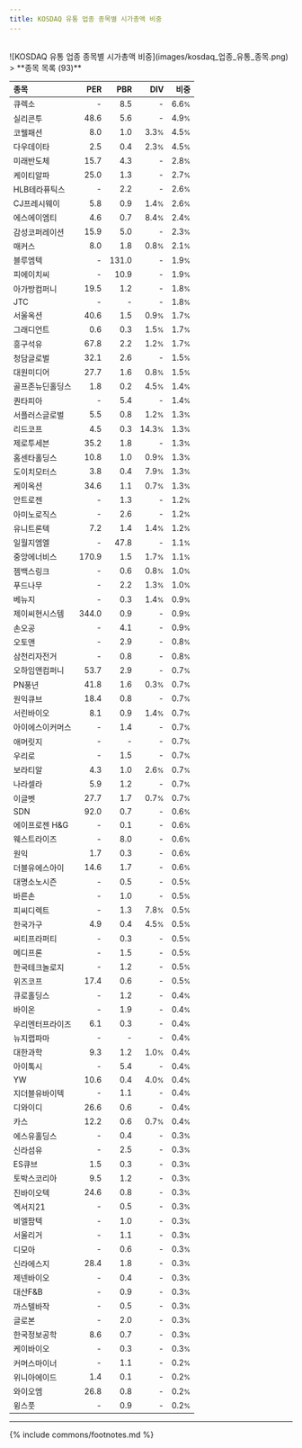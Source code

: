 ```yaml
---
title: KOSDAQ 유통 업종 종목별 시가총액 비중
---
```

<br>
![KOSDAQ 유통 업종 종목별 시가총액 비중](images/kosdaq_업종_유통_종목.png)
<br>
> **종목 목록 (93)**<a id="list"></a>

| **종목** | **PER** | **PBR** | **DIV** | **비중** |
| :------- | ------: | ------: | ------: | -------: |
| 큐렉소 | - | 8.5 | - | 6.6<small>%</small> |
| 실리콘투 | 48.6 | 5.6 | - | 4.9<small>%</small> |
| 코웰패션 | 8.0 | 1.0 | 3.3<small>%</small> | 4.5<small>%</small> |
| 다우데이타 | 2.5 | 0.4 | 2.3<small>%</small> | 4.5<small>%</small> |
| 미래반도체 | 15.7 | 4.3 | - | 2.8<small>%</small> |
| 케이티알파 | 25.0 | 1.3 | - | 2.7<small>%</small> |
| HLB테라퓨틱스 | - | 2.2 | - | 2.6<small>%</small> |
| CJ프레시웨이 | 5.8 | 0.9 | 1.4<small>%</small> | 2.6<small>%</small> |
| 에스에이엠티 | 4.6 | 0.7 | 8.4<small>%</small> | 2.4<small>%</small> |
| 감성코퍼레이션 | 15.9 | 5.0 | - | 2.3<small>%</small> |
| 매커스 | 8.0 | 1.8 | 0.8<small>%</small> | 2.1<small>%</small> |
| 블루엠텍 | - | 131.0 | - | 1.9<small>%</small> |
| 피에이치씨 | - | 10.9 | - | 1.9<small>%</small> |
| 아가방컴퍼니 | 19.5 | 1.2 | - | 1.8<small>%</small> |
| JTC | - | - | - | 1.8<small>%</small> |
| 서울옥션 | 40.6 | 1.5 | 0.9<small>%</small> | 1.7<small>%</small> |
| 그래디언트 | 0.6 | 0.3 | 1.5<small>%</small> | 1.7<small>%</small> |
| 흥구석유 | 67.8 | 2.2 | 1.2<small>%</small> | 1.7<small>%</small> |
| 청담글로벌 | 32.1 | 2.6 | - | 1.5<small>%</small> |
| 대원미디어 | 27.7 | 1.6 | 0.8<small>%</small> | 1.5<small>%</small> |
| 골프존뉴딘홀딩스 | 1.8 | 0.2 | 4.5<small>%</small> | 1.4<small>%</small> |
| 퀀타피아 | - | 5.4 | - | 1.4<small>%</small> |
| 서플러스글로벌 | 5.5 | 0.8 | 1.2<small>%</small> | 1.3<small>%</small> |
| 리드코프 | 4.5 | 0.3 | 14.3<small>%</small> | 1.3<small>%</small> |
| 제로투세븐 | 35.2 | 1.8 | - | 1.3<small>%</small> |
| 홈센타홀딩스 | 10.8 | 1.0 | 0.9<small>%</small> | 1.3<small>%</small> |
| 도이치모터스 | 3.8 | 0.4 | 7.9<small>%</small> | 1.3<small>%</small> |
| 케이옥션 | 34.6 | 1.1 | 0.7<small>%</small> | 1.3<small>%</small> |
| 안트로젠 | - | 1.3 | - | 1.2<small>%</small> |
| 아미노로직스 | - | 2.6 | - | 1.2<small>%</small> |
| 유니트론텍 | 7.2 | 1.4 | 1.4<small>%</small> | 1.2<small>%</small> |
| 일월지엠엘 | - | 47.8 | - | 1.1<small>%</small> |
| 중앙에너비스 | 170.9 | 1.5 | 1.7<small>%</small> | 1.1<small>%</small> |
| 젬백스링크 | - | 0.6 | 0.8<small>%</small> | 1.0<small>%</small> |
| 푸드나무 | - | 2.2 | 1.3<small>%</small> | 1.0<small>%</small> |
| 베뉴지 | - | 0.3 | 1.4<small>%</small> | 0.9<small>%</small> |
| 제이씨현시스템 | 344.0 | 0.9 | - | 0.9<small>%</small> |
| 손오공 | - | 4.1 | - | 0.9<small>%</small> |
| 오토앤 | - | 2.9 | - | 0.8<small>%</small> |
| 삼천리자전거 | - | 0.8 | - | 0.8<small>%</small> |
| 오하임앤컴퍼니 | 53.7 | 2.9 | - | 0.7<small>%</small> |
| PN풍년 | 41.8 | 1.6 | 0.3<small>%</small> | 0.7<small>%</small> |
| 원익큐브 | 18.4 | 0.8 | - | 0.7<small>%</small> |
| 서린바이오 | 8.1 | 0.9 | 1.4<small>%</small> | 0.7<small>%</small> |
| 아이에스이커머스 | - | 1.4 | - | 0.7<small>%</small> |
| 애머릿지 | - | - | - | 0.7<small>%</small> |
| 우리로 | - | 1.5 | - | 0.7<small>%</small> |
| 보라티알 | 4.3 | 1.0 | 2.6<small>%</small> | 0.7<small>%</small> |
| 나라셀라 | 5.9 | 1.2 | - | 0.7<small>%</small> |
| 이글벳 | 27.7 | 1.7 | 0.7<small>%</small> | 0.7<small>%</small> |
| SDN | 92.0 | 0.7 | - | 0.6<small>%</small> |
| 에이프로젠 H&G | - | 0.1 | - | 0.6<small>%</small> |
| 웨스트라이즈 | - | 8.0 | - | 0.6<small>%</small> |
| 원익 | 1.7 | 0.3 | - | 0.6<small>%</small> |
| 더블유에스아이 | 14.6 | 1.7 | - | 0.6<small>%</small> |
| 대명소노시즌 | - | 0.5 | - | 0.5<small>%</small> |
| 바른손 | - | 1.0 | - | 0.5<small>%</small> |
| 피씨디렉트 | - | 1.3 | 7.8<small>%</small> | 0.5<small>%</small> |
| 한국가구 | 4.9 | 0.4 | 4.5<small>%</small> | 0.5<small>%</small> |
| 씨티프라퍼티 | - | 0.3 | - | 0.5<small>%</small> |
| 메디프론 | - | 1.5 | - | 0.5<small>%</small> |
| 한국테크놀로지 | - | 1.2 | - | 0.5<small>%</small> |
| 위즈코프 | 17.4 | 0.6 | - | 0.5<small>%</small> |
| 큐로홀딩스 | - | 1.2 | - | 0.4<small>%</small> |
| 바이온 | - | 1.9 | - | 0.4<small>%</small> |
| 우리엔터프라이즈 | 6.1 | 0.3 | - | 0.4<small>%</small> |
| 뉴지랩파마 | - | - | - | 0.4<small>%</small> |
| 대한과학 | 9.3 | 1.2 | 1.0<small>%</small> | 0.4<small>%</small> |
| 아이톡시 | - | 5.4 | - | 0.4<small>%</small> |
| YW | 10.6 | 0.4 | 4.0<small>%</small> | 0.4<small>%</small> |
| 지더블유바이텍 | - | 1.1 | - | 0.4<small>%</small> |
| 디와이디 | 26.6 | 0.6 | - | 0.4<small>%</small> |
| 카스 | 12.2 | 0.6 | 0.7<small>%</small> | 0.4<small>%</small> |
| 에스유홀딩스 | - | 0.4 | - | 0.3<small>%</small> |
| 신라섬유 | - | 2.5 | - | 0.3<small>%</small> |
| ES큐브 | 1.5 | 0.3 | - | 0.3<small>%</small> |
| 토박스코리아 | 9.5 | 1.2 | - | 0.3<small>%</small> |
| 진바이오텍 | 24.6 | 0.8 | - | 0.3<small>%</small> |
| 엑서지21 | - | 0.5 | - | 0.3<small>%</small> |
| 비엘팜텍 | - | 1.0 | - | 0.3<small>%</small> |
| 서울리거 | - | 1.1 | - | 0.3<small>%</small> |
| 디모아 | - | 0.6 | - | 0.3<small>%</small> |
| 신라에스지 | 28.4 | 1.8 | - | 0.3<small>%</small> |
| 제넨바이오 | - | 0.4 | - | 0.3<small>%</small> |
| 대산F&B | - | 0.9 | - | 0.3<small>%</small> |
| 까스텔바작 | - | 0.5 | - | 0.3<small>%</small> |
| 글로본 | - | 2.0 | - | 0.3<small>%</small> |
| 한국정보공학 | 8.6 | 0.7 | - | 0.3<small>%</small> |
| 케이바이오 | - | 0.3 | - | 0.3<small>%</small> |
| 커머스마이너 | - | 1.1 | - | 0.2<small>%</small> |
| 위니아에이드 | 1.4 | 0.1 | - | 0.2<small>%</small> |
| 와이오엠 | 26.8 | 0.8 | - | 0.2<small>%</small> |
| 윙스풋 | - | 0.9 | - | 0.2<small>%</small> |

---
{% include commons/footnotes.md %}